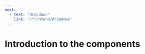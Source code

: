 ```yaml
---
next:
  - text: 'Dropdown'
    link: '/frontend/dropdown'
---
```


# Introduction to the components
